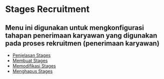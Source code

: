 # Stages Recruitment

## Menu ini digunakan untuk mengkonfigurasi tahapan penerimaan karyawan yang digunakan pada proses rekruitmen (penerimaan karyawan)

- [Penjelasan Stages](./stages/penjelasan.md)
- [Membuat Stages](./stages/membuat.md)
- [Memodifikasi Stages](./stages/memodifikasi.md)
- [Menghapus Stages](./stages/menghapus.md)
